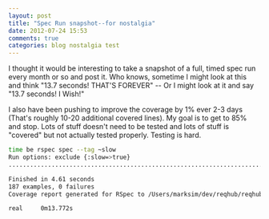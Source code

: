 ```yaml
---
layout: post
title: "Spec Run snapshot--for nostalgia"
date: 2012-07-24 15:53
comments: true
categories: blog nostalgia test
---
```


I thought it would be interesting to take a snapshot of a full, timed spec run every month or so and post it.  Who knows, sometime I might look at this and think "13.7 seconds!  THAT'S FOREVER" -- Or I might look at it and say "13.7 seconds!  I Wish!"

I also have been pushing to improve the coverage by 1% ever 2-3 days (That's roughly 10-20 additional covered lines).  My goal is to get to 85% and stop.  Lots of stuff doesn't need to be tested and lots of stuff is "covered" but not actually tested properly.  Testing is hard.

``` bash Rspec
time be rspec spec --tag ~slow
Run options: exclude {:slow=>true}
...........................................................................................................................................................................................

Finished in 4.61 seconds
187 examples, 0 failures
Coverage report generated for RSpec to /Users/marksim/dev/reqhub/reqhub/coverage. 1082 / 1502 LOC (72.04%) covered.

real     0m13.772s
```

